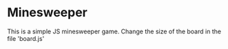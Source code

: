 # Minesweeper

This is a simple JS minesweeper game. 
Change the size of the board in the file 'board.js'
